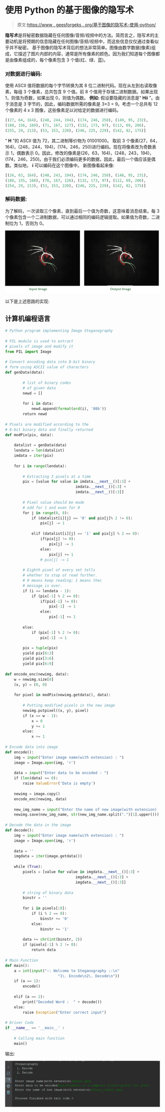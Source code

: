 # 使用 Python 的基于图像的隐写术

> 原文:[https://www . geesforgeks . org/基于图像的隐写术-使用-python/](https://www.geeksforgeeks.org/image-based-steganography-using-python/)

**隐写术**是将秘密数据隐藏在任何图像/音频/视频中的方法。简而言之，隐写术的主要动机是将预期的信息隐藏在任何图像/音频/视频中，而这些信息仅仅通过查看似乎并不秘密。
基于图像的隐写术背后的想法非常简单。图像由数字数据(像素)组成，它描述了图片内部的内容，通常是所有像素的颜色。因为我们知道每个图像都是由像素组成的，每个像素包含 3 个值(红、绿、蓝)。

### 对数据进行编码:

使用 ASCII 值将数据的每个字节转换为其 8 位二进制代码。现在从左到右读取像素，每组 3 个像素，总共包含 9 个值。前 8 个值用于存储二进制数据。如果出现 1，则值为奇数，如果出现 0，则值为偶数。
**例如:**
假设要隐藏的消息是“ **Hii** ”。由于消息是 3 字节的，因此，编码数据所需的像素是 3×3 = 9。考虑一个总共有 12 个像素的 4 x 3 图像，这些像素足以对给定的数据进行编码。

```py
[(27, 64, 164), (248, 244, 194), (174, 246, 250), (149, 95, 232),
(188, 156, 169), (71, 167, 127), (132, 173, 97), (113, 69, 206),
(255, 29, 213), (53, 153, 220), (246, 225, 229), (142, 82, 175)]

```

“ **H** ”的 ASCII 值为 72，其二进制等价物为 01001000。
取前 3 个像素(27，64，164)，(248，244，194)，(174，246，250)进行编码。现在将像素改为奇数表示 1，偶数表示 0。因此，修改的像素是(26，63，164)，(248，243，194)，(174，246，250)。由于我们必须编码更多的数据，因此，最后一个值应该是偶数。类似地， **i** 可以编码在这个图像中。
新图像看起来像:

```py
[(26, 63, 164), (248, 243, 194), (174, 246, 250), (148, 95, 231),
(188, 155, 168), (70, 167, 126), (132, 173, 97), (112, 69, 206),
(254, 29, 213), (53, 153, 220), (246, 225, 229), (142, 82, 175)]

```

### 解码数据:

为了解码，一次读取三个像素，直到最后一个值为奇数，这意味着消息结束。每 3 个像素包含一个二进制数据，可以通过相同的编码逻辑提取。如果值为奇数，二进制位为 1，否则为 0。

![](img/834ccf96f145110d712af3129b12e664.png)

以下是上述思路的实现:

## 计算机编程语言

```py
# Python program implementing Image Steganography

# PIL module is used to extract
# pixels of image and modify it
from PIL import Image

# Convert encoding data into 8-bit binary
# form using ASCII value of characters
def genData(data):

        # list of binary codes
        # of given data
        newd = []

        for i in data:
            newd.append(format(ord(i), '08b'))
        return newd

# Pixels are modified according to the
# 8-bit binary data and finally returned
def modPix(pix, data):

    datalist = genData(data)
    lendata = len(datalist)
    imdata = iter(pix)

    for i in range(lendata):

        # Extracting 3 pixels at a time
        pix = [value for value in imdata.__next__()[:3] +
                                imdata.__next__()[:3] +
                                imdata.__next__()[:3]]

        # Pixel value should be made
        # odd for 1 and even for 0
        for j in range(0, 8):
            if (datalist[i][j] == '0' and pix[j]% 2 != 0):
                pix[j] -= 1

            elif (datalist[i][j] == '1' and pix[j] % 2 == 0):
                if(pix[j] != 0):
                    pix[j] -= 1
                else:
                    pix[j] += 1
                # pix[j] -= 1

        # Eighth pixel of every set tells
        # whether to stop ot read further.
        # 0 means keep reading; 1 means thec
        # message is over.
        if (i == lendata - 1):
            if (pix[-1] % 2 == 0):
                if(pix[-1] != 0):
                    pix[-1] -= 1
                else:
                    pix[-1] += 1

        else:
            if (pix[-1] % 2 != 0):
                pix[-1] -= 1

        pix = tuple(pix)
        yield pix[0:3]
        yield pix[3:6]
        yield pix[6:9]

def encode_enc(newimg, data):
    w = newimg.size[0]
    (x, y) = (0, 0)

    for pixel in modPix(newimg.getdata(), data):

        # Putting modified pixels in the new image
        newimg.putpixel((x, y), pixel)
        if (x == w - 1):
            x = 0
            y += 1
        else:
            x += 1

# Encode data into image
def encode():
    img = input("Enter image name(with extension) : ")
    image = Image.open(img, 'r')

    data = input("Enter data to be encoded : ")
    if (len(data) == 0):
        raise ValueError('Data is empty')

    newimg = image.copy()
    encode_enc(newimg, data)

    new_img_name = input("Enter the name of new image(with extension) : ")
    newimg.save(new_img_name, str(new_img_name.split(".")[1].upper()))

# Decode the data in the image
def decode():
    img = input("Enter image name(with extension) : ")
    image = Image.open(img, 'r')

    data = ''
    imgdata = iter(image.getdata())

    while (True):
        pixels = [value for value in imgdata.__next__()[:3] +
                                imgdata.__next__()[:3] +
                                imgdata.__next__()[:3]]

        # string of binary data
        binstr = ''

        for i in pixels[:8]:
            if (i % 2 == 0):
                binstr += '0'
            else:
                binstr += '1'

        data += chr(int(binstr, 2))
        if (pixels[-1] % 2 != 0):
            return data

# Main Function
def main():
    a = int(input(":: Welcome to Steganography ::\n"
                        "1\. Encode\n2\. Decode\n"))
    if (a == 1):
        encode()

    elif (a == 2):
        print("Decoded Word :  " + decode())
    else:
        raise Exception("Enter correct input")

# Driver Code
if __name__ == '__main__' :

    # Calling main function
    main()
```

输出:

![](img/05d8d65366fe8f11a02bc8de66dbca69.png)